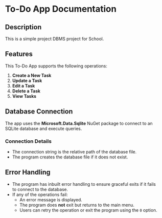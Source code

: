 # To-Do App Documentation

## Description
This is a simple project DBMS project for School.

## Features
This To-Do App supports the following operations:

1. **Create a New Task**
2. **Update a Task**
3. **Edit a Task**
4. **Delete a Task**
5. **View Tasks**

## Database Connection
The app uses the **Microsoft.Data.Sqlite** NuGet package to connect to an SQLite database and execute queries.

### Connection Details
- The connection string is the relative path of the database file.
- The program creates the database file if it does not exist.

## Error Handling
- The program has inbuilt error handling to ensure graceful exits if it fails to connect to the database.
- If any of the operations fail:
  - An error message is displayed.
  - The program does **not** exit but returns to the main menu.
  - Users can retry the operation or exit the program using the `0` option.
